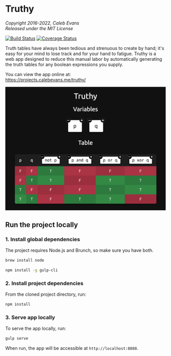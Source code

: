 # Truthy

*Copyright 2016-2022, Caleb Evans*  
*Released under the MIT License*

[![Build Status](https://app.travis-ci.com/caleb531/truthy.svg?branch=master)](https://app.travis-ci.com/caleb531/truthy)
[![Coverage Status](https://coveralls.io/repos/github/caleb531/truthy/badge.svg?branch=master)](https://coveralls.io/github/caleb531/truthy?branch=master)

Truth tables have always been tedious and strenuous to create by hand; it's easy
for your mind to lose track and for your hand to fatigue. Truthy is a web app
designed to reduce this manual labor by automatically generating the truth
tables for any boolean expressions you supply.

You can view the app online at:  
https://projects.calebevans.me/truthy/

![Truthy in action](screenshot.png)

## Run the project locally

### 1. Install global dependencies

The project requires Node.js and Brunch, so make sure you have both.

```bash
brew install node
```

```bash
npm install -g gulp-cli
```

### 2. Install project dependencies

From the cloned project directory, run:

```bash
npm install
```

### 3. Serve app locally

To serve the app locally, run:

```bash
gulp serve
```

When run, the app will be accessible at `http://localhost:8080`.
